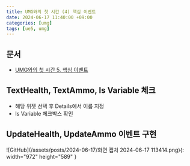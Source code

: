 ```yaml
---
title: UMG와의 첫 시간 (4) 핵심 이벤트
date: 2024-06-17 11:40:00 +09:00
categories: [umg]
tags: [ue5, umg]
---
```


## 문서

- [UMG와의 첫 시간 5. 핵심 이벤트](https://dev.epicgames.com/community/learning/courses/Q7l/unreal-engine-umg/oXdW/unreal-engine-4c77b8)

## TextHealth, TextAmmo, Is Variable 체크

- 해당 위젯 선택 후 Details에서 이름 지정
- Is Variable 체크박스 확인

## UpdateHealth, UpdateAmmo 이벤트 구현

![GitHub](/assets/posts/2024-06-17/화면 캡처 2024-06-17 113414.png){: width="972" height="589" }
